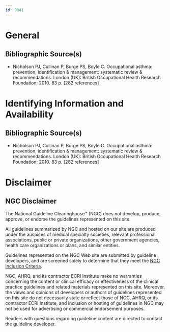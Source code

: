 ```yaml
---
id: 9041
---
```


# General

## Bibliographic Source(s)

- Nicholson PJ, Cullinan P, Burge PS, Boyle C. Occupational asthma: prevention, identification & management: systematic review & recommendations. London (UK): British Occupational Health Research Foundation; 2010. 83 p. [282 references]

# Identifying Information and Availability

## Bibliographic Source(s)

- Nicholson PJ, Cullinan P, Burge PS, Boyle C. Occupational asthma: prevention, identification & management: systematic review & recommendations. London (UK): British Occupational Health Research Foundation; 2010. 83 p. [282 references]

# Disclaimer

## NGC Disclaimer

The National Guideline Clearinghouse™ (NGC) does not develop, produce, approve, or endorse the guidelines represented on this site.

All guidelines summarized by NGC and hosted on our site are produced under the auspices of medical specialty societies, relevant professional associations, public or private organizations, other government agencies, health care organizations or plans, and similar entities.

Guidelines represented on the NGC Web site are submitted by guideline developers, and are screened solely to determine that they meet the [NGC Inclusion Criteria](/help-and-about/summaries/inclusion-criteria).

NGC, AHRQ, and its contractor ECRI Institute make no warranties concerning the content or clinical efficacy or effectiveness of the clinical practice guidelines and related materials represented on this site. Moreover, the views and opinions of developers or authors of guidelines represented on this site do not necessarily state or reflect those of NGC, AHRQ, or its contractor ECRI Institute, and inclusion or hosting of guidelines in NGC may not be used for advertising or commercial endorsement purposes.

Readers with questions regarding guideline content are directed to contact the guideline developer.

